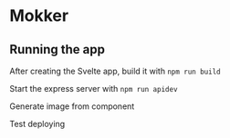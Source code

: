 # Mokker

## Running the app

After creating the Svelte app, build it with `npm run build`

Start the express server with `npm run apidev`

Generate image from component

Test deploying
